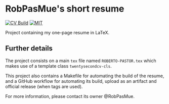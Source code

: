 # RobPasMue's short resume

[![CV Build](https://github.com/RobPasMue/short-cv/actions/workflows/build-cv.yml/badge.svg)](https://github.com/RobPasMue/short-cv/actions/workflows/build-cv.yml)
[![MIT](https://img.shields.io/badge/License-MIT-yellow.svg)](https://opensource.org/licenses/MIT)

Project containing my one-page resume in LaTeX.

## Further details

The project consists on a main `tex` file named `ROBERTO-PASTOR.tex` which makes use of a template
class `twentysecondcv-cls`.

This project also contains a Makefile for automating the build of the resume, and a GitHub workflow
for automating its build, upload as an artifact and official release (when tags are used).

For more information, please contact its owner @RobPasMue.